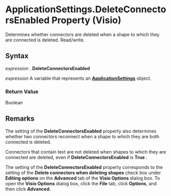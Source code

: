 
# ApplicationSettings.DeleteConnectorsEnabled Property (Visio)

Determines whether connectors are deleted when a shape to which they are connected is deleted. Read/write.


## Syntax

 _expression_ . **DeleteConnectorsEnabled**

 _expression_ A variable that represents an **[ApplicationSettings](f2e24211-ecc6-e0f5-4c00-fc50f98a3505.md)** object.


### Return Value

Boolean


## Remarks

The setting of the  **DeleteConnectorsEnabled** property also determines whether two connectors reconnect when a shape to which they are both connected is deleted.

Connectors that contain text are not deleted when shapes to which they are connected are deleted, even if  **DeleteConnectorsEnabled** is **True** .

The setting of the  **DeleteConnectorsEnabled** property corresponds to the setting of the **Delete connectors when deleting shapes** check box under **Editing options** on the **Advanced** tab of the **Visio Options** dialog box. To open the **Visio Options** dialog box, click the **File** tab, click **Options**, and then click  **Advanced**.

